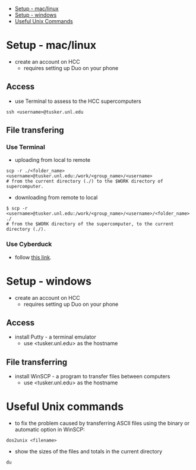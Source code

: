 * [Setup - mac/linux](https://github.com/K1-ZR/practice-lsdyna#setup---maclinux)  
* [Setup - windows](https://github.com/K1-ZR/practice-lsdyna#setup---windows)  
* [Useful Unix Commands](https://github.com/K1-ZR/practice-lsdyna#useful-unix-commands)

# Setup - mac/linux
* create an account on HCC
    * requires setting up Duo on your phone
## Access
* use Terminal to assess to the HCC supercomputers
```shell
ssh <username>@tusker.unl.edu
```
## File transfering
### Use Terminal
* uploading from local to remote
```shell
scp -r ./<folder_name> <username>@tusker.unl.edu:/work/<group_name>/<username>
# from the current directory (./) to the $WORK directory of supercomputer.
``` 
* downloading from remote to local
```shell
$ scp -r <username>@tusker.unl.edu:/work/<group_name>/<username>/<folder_name> ./
# from the $WORK directory of the supercomputer, to the current directory (./).
```
### Use Cyberduck
* follow [this link](https://hcc-docs.unl.edu/pages/viewpage.action?pageId=2851290).
# Setup - windows
* create an account on HCC
    * requires setting up Duo on your phone
## Access
* install Putty - a terminal emulator
    * use <tusker.unl.edu> as the hostname
## File transferring
* install WinSCP - a program to transfer files between computers
    * use <tusker.unl.edu> as the hostname

# Useful Unix commands
* to fix the problem caused by transferring ASCII files using the binary or automatic option in WinSCP:
```shell
dos2unix <filename>
```
* show the sizes of the files and totals in the current directory
```shell
du
```
